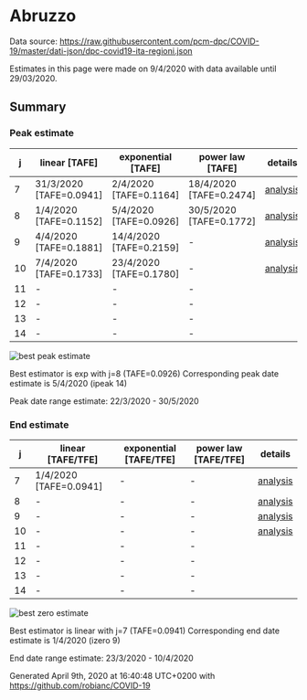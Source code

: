 # Abruzzo


Data source: https://raw.githubusercontent.com/pcm-dpc/COVID-19/master/dati-json/dpc-covid19-ita-regioni.json

Estimates in this page were made on 9/4/2020 with data available until 29/03/2020.


## Summary 

### Peak estimate 
|j|linear [TAFE]|exponential [TAFE]|power law [TAFE]|details|
|---|----|-----------|---------|-------|
|7|31/3/2020 [TAFE=0.0941]|2/4/2020 [TAFE=0.1164]|18/4/2020 [TAFE=0.2474]|[analysis](COVID-19_abruzzo_j7_2020-03-29.md)|
|8|1/4/2020 [TAFE=0.1152]|5/4/2020 [TAFE=0.0926]|30/5/2020 [TAFE=0.1772]|[analysis](COVID-19_abruzzo_j8_2020-03-29.md)|
|9|4/4/2020 [TAFE=0.1881]|14/4/2020 [TAFE=0.2159]|-|[analysis](COVID-19_abruzzo_j9_2020-03-29.md)|
|10|7/4/2020 [TAFE=0.1733]|23/4/2020 [TAFE=0.1780]|-|[analysis](COVID-19_abruzzo_j10_2020-03-29.md)|
|11|-|-|-||
|12|-|-|-||
|13|-|-|-||
|14|-|-|-||

![best peak estimate](COVID-19_abruzzo_j8_2020-03-29.png)

Best estimator is exp with j=8 (TAFE=0.0926)
Corresponding peak date estimate is 5/4/2020 (ipeak 14)


Peak date range estimate: 22/3/2020 - 30/5/2020

### End estimate 
|j|linear [TAFE/TFE]|exponential [TAFE/TFE]|power law [TAFE/TFE]|details|
|---|----|-----------|---------|-------|
|7|1/4/2020 [TAFE=0.0941]|-|-|[analysis](COVID-19_abruzzo_j7_2020-03-29.md)|
|8|-|-|-|[analysis](COVID-19_abruzzo_j8_2020-03-29.md)|
|9|-|-|-|[analysis](COVID-19_abruzzo_j9_2020-03-29.md)|
|10|-|-|-|[analysis](COVID-19_abruzzo_j10_2020-03-29.md)|
|11|-|-|-||
|12|-|-|-||
|13|-|-|-||
|14|-|-|-||

![best zero estimate](COVID-19_abruzzo_j7_2020-03-29.png)

Best estimator is linear with j=7 (TAFE=0.0941)
Corresponding end date estimate is 1/4/2020 (izero 9)


End date range estimate: 23/3/2020 - 10/4/2020

Generated April 9th, 2020 at 16:40:48 UTC+0200 with https://github.com/robianc/COVID-19
